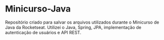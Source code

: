 # Minicurso-Java
Repositório criado para salvar os arquivos utilizados durante o Minicurso de Java da Rocketseat.
Utilizei o Java, Spring, JPA, implementação de autenticação de usuários e API REST.
